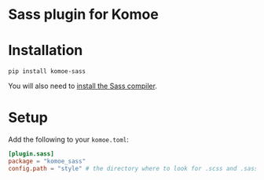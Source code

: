 # Sass plugin for Komoe

# Installation

`pip install komoe-sass`

You will also need to [install the Sass compiler](https://sass-lang.com/install).

# Setup

Add the following to your `komoe.toml`:

```toml
[plugin.sass]
package = "komoe_sass"
config.path = "style" # the directory where to look for .scss and .sass files
```
